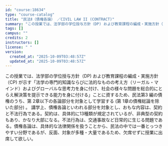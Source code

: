 ```yaml
---
id: "course:18634"
type: "course-catalog"
title: "民法Ⅱ（債権各論） ／CIVIL LAW II (CONTRACT)"
summary: "この授業では、法学部の学位授与方針（DP) および教育課程の編成・実施方針（CP) が示す「法学の専門的知識ならびに法的なものの考え方（リーガル・マインド）およびグローバルな思考力を身に付け、社会の様々な問題を総合的にとらえ解決策を提示でき…"
tags: []
campus: ""
credits: 2
instructors: []
license: " "
version:
  created_at: "2025-10-09T03:48:57Z"
  updated_at: "2025-10-09T03:48:57Z"
---
```


この授業では、法学部の学位授与方針（DP) および教育課程の編成・実施方針（CP) が示す「法学の専門的知識ならびに法的なものの考え方（リーガル・マインド）およびグローバルな思考力を身に付け、社会の様々な問題を総合的にとらえ解決策を提示できる能力を身に付ける」ことに資するため、民法第3 編の債権のうち、第 2章以下の各論部分を対象として学習する (第 1章の債権総論を除いた部分) 。 講学上、債権各論といわれる部分を対象とし、おもな内容は、契約と不法行為である。契約は、具体的に13種類が規定されているが、非典型の契約もあり、かなり大部になる。不法行為は、交通事故など日常的に生じる問題である。債権各論は、具体的な法律関係を扱うことから、民法の中では一番とっつきやすい分野であるが、反面、対象が多種・大量であるため、欠席せずに授業に出席して欲しい。
